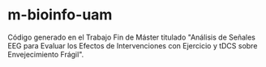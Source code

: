 # m-bioinfo-uam
Código generado en el Trabajo Fin de Máster titulado "Análisis de Señales EEG para Evaluar los Efectos de Intervenciones con Ejercicio y tDCS sobre Envejecimiento Frágil".
